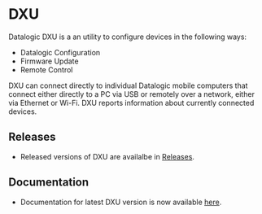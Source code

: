 # DXU

Datalogic DXU is a an utility to configure devices in the following ways:

* Datalogic Configuration
* Firmware Update
* Remote Control

DXU can connect directly to individual Datalogic mobile computers that connect either directly to a PC via USB or remotely over a network, either via Ethernet or Wi-Fi. DXU reports information about currently connected devices.

## Releases

* Released versions of DXU are availalbe in [Releases](https://github.com/datalogic/dxu/releases).

## Documentation

* Documentation for latest DXU version is now available [here](https://datalogic.github.io/dxu/).
